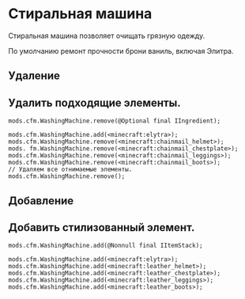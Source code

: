 # Стиральная машина

Стиральная машина позволяет очищать грязную одежду.

По умолчанию ремонт прочности брони ваниль, включая Элитра.

## Удаление

## Удалить подходящие элементы.

```zenscript
mods.cfm.WashingMachine.remove(@Optional final IIngredient);

mods.cfm.WashingMachine.add(<minecraft:elytra>);
mods.cfm.WashingMachine.remove(<minecraft:chainmail_helmet>);
mods. fm.WashingMachine.remove(<minecraft:chainmail_chestplate>);
mods.cfm.WashingMachine.remove(<minecraft:chainmail_leggings>);
mods.cfm.WashingMachine.remove(<minecraft:chainmail_boots>);
// Удаляем все отнимаемые элементы.
mods.cfm.WashingMachine.remove();
```

## Добавление

## Добавить стилизованный элемент.

```zenscript
mods.cfm.WashingMachine.add(@Nonnull final IItemStack);

mods.cfm.WashingMachine.add(<minecraft:elytra>);
mods.cfm.WashingMachine.add(<minecraft:leather_helmet>);
mods.cfm.WashingMachine.add(<minecraft:leather_chestplate>);
mods.cfm.WashingMachine.add(<minecraft:leather_leggings>);
mods.cfm.WashingMachine.add(<minecraft:leather_boots>);
```
